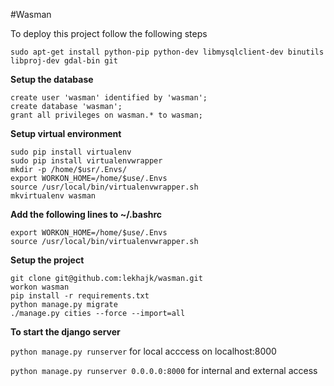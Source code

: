 
#Wasman


To deploy this project follow the following steps

```sudo apt-get install python-pip python-dev libmysqlclient-dev binutils libproj-dev gdal-bin git```

**Setup the database**
```
create user 'wasman' identified by 'wasman';
create database 'wasman';
grant all privileges on wasman.* to wasman;
```

**Setup virtual environment**
```
sudo pip install virtualenv
sudo pip install virtualenvwrapper
mkdir -p /home/$usr/.Envs/
export WORKON_HOME=/home/$use/.Envs
source /usr/local/bin/virtualenvwrapper.sh
mkvirtualenv wasman
```

**Add the following lines to ~/.bashrc**
```
export WORKON_HOME=/home/$use/.Envs
source /usr/local/bin/virtualenvwrapper.sh
```
 
**Setup the project**
```
git clone git@github.com:lekhajk/wasman.git
workon wasman
pip install -r requirements.txt
python manage.py migrate
./manage.py cities --force --import=all
```

**To start the django server**

`python manage.py runserver` for local acccess on localhost:8000

`python manage.py runserver 0.0.0.0:8000` for internal and external access
